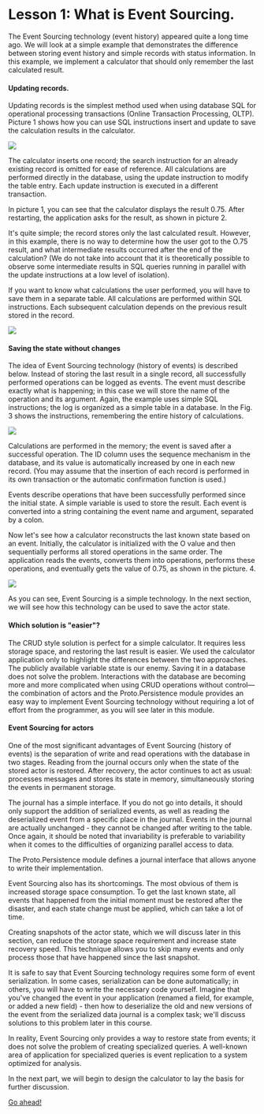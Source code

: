 # Lesson 1: What is Event Sourcing.

The Event Sourcing technology (event history) appeared quite a long time ago. We will look at a simple example that demonstrates the difference between storing event history and simple records with status information. In this example, we implement a calculator that should only remember the last calculated result.

#### Updating records.

Updating records is the simplest method used when using database SQL for operational processing transactions (Online Transaction Processing, OLTP). Picture 1 shows how you can use SQL instructions insert and update to save the calculation results in the calculator.

![](../../images/9_1_1.png)

The calculator inserts one record; the search instruction for an already existing record is omitted for ease of reference. All calculations are performed directly in the database, using the update instruction to modify the table entry. Each update instruction is executed in a different transaction.

In picture 1, you can see that the calculator displays the result 0.75. After restarting, the application asks for the result, as shown in picture 2.

It's quite simple; the record stores only the last calculated result. However, in this example, there is no way to determine how the user got to the O.75 result, and what intermediate results occurred after the end of the calculation? (We do not take into account that it is theoretically possible to observe some intermediate results in SQL queries running in parallel with the update instructions at a low level of isolation).

If you want to know what calculations the user performed, you will have to save them in a separate table. All calculations are performed within SQL instructions. Each subsequent calculation depends on the previous result stored in the record.

![](../../images/9_1_2.png)

#### Saving the state without changes

The idea of Event Sourcing technology (history of events) is described below. Instead of storing the last result in a single record, all successfully performed operations can be logged as events. The event must describe exactly what is happening; in this case we will store the name of the operation and its argument. Again, the example uses simple SQL instructions; the log is organized as a simple table in a database. In the Fig. 3 shows the instructions, remembering the entire history of calculations.

![](../../images/9_1_3.png)

Calculations are performed in the memory; the event is saved after a successful operation. The ID column uses the sequence mechanism in the database, and its value is automatically increased by one in each new record. (You may assume that the insertion of each record is performed in its own transaction or the automatic confirmation function is used.)

Events describe operations that have been successfully performed since the initial state. A simple variable is used to store the result. Each event is converted into a string containing the event name and argument, separated by a colon.

Now let's see how a calculator reconstructs the last known state based on an event. Initially, the calculator is initialized with the O value and then sequentially performs all stored operations in the same order. The application reads the events, converts them into operations, performs these operations, and eventually gets the value of 0.75, as shown in the picture. 4.

![](../../images/9_1_4.png)

As you can see, Event Sourcing is a simple technology. In the next section, we will see how this technology can be used to save the actor state.

#### Which solution is "easier"?

The CRUD style solution is perfect for a simple calculator. It requires less storage space, and restoring the last result is easier. We used the calculator application only to highlight the differences between the two approaches. The publicly available variable state is our enemy. Saving it in a database does not solve the problem. Interactions with the database are becoming more and more complicated when using CRUD operations without control—the combination of actors and the Proto.Persistence module provides an easy way to implement Event Sourcing technology without requiring a lot of effort from the programmer, as you will see later in this module.

#### Event Sourcing for actors

One of the most significant advantages of Event Sourcing (history of events) is the separation of write and read operations with the database in two stages. Reading from the journal occurs only when the state of the stored actor is restored. After recovery, the actor continues to act as usual: processes messages and stores its state in memory, simultaneously storing the events in permanent storage.

The journal has a simple interface. If you do not go into details, it should only support the addition of serialized events, as well as reading the deserialized event from a specific place in the journal. Events in the journal are actually unchanged - they cannot be changed after writing to the table. Once again, it should be noted that invariability is preferable to variability when it comes to the difficulties of organizing parallel access to data.

The Proto.Persistence module defines a journal interface that allows anyone to write their implementation.

Event Sourcing also has its shortcomings. The most obvious of them is increased storage space consumption. To get the last known state, all events that happened from the initial moment must be restored after the disaster, and each state change must be applied, which can take a lot of time.

Creating snapshots of the actor state, which we will discuss later in this section, can reduce the storage space requirement and increase state recovery speed. This technique allows you to skip many events and only process those that have happened since the last snapshot.

It is safe to say that Event Sourcing technology requires some form of event serialization. In some cases, serialization can be done automatically; in others, you will have to write the necessary code yourself. Imagine that you've changed the event in your application (renamed a field, for example, or added a new field) - then how to deserialize the old and new versions of the event from the serialized data journal is a complex task; we'll discuss solutions to this problem later in this course.

In reality, Event Sourcing only provides a way to restore state from events; it does not solve the problem of creating specialized queries. A well-known area of application for specialized queries is event replication to a system optimized for analysis.

In the next part, we will begin to design the calculator to lay the basis for further discussion.

[Go ahead!](../lesson-2)